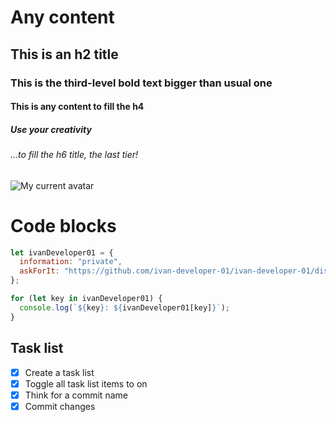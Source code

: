 # Any content
## This is an h2 title
### This is the third-level bold text bigger than usual one
#### This is any content to fill the h4
##### Use your creativity
###### ...to fill the h6 title, the last tier!

![My current avatar](https://avatars.githubusercontent.com/u/127977316?v=4)

# Code blocks

```javascript
let ivanDeveloper01 = {
  information: "private",
  askForIt: "https://github.com/ivan-developer-01/ivan-developer-01/discussions/1"
};

for (let key in ivanDeveloper01) {
  console.log(`${key}: ${ivanDeveloper01[key]}`);
}
```

## Task list

 - [x] Create a task list
 - [x] Toggle all task list items to on
 - [x] Think for a commit name
 - [x] Commit changes
